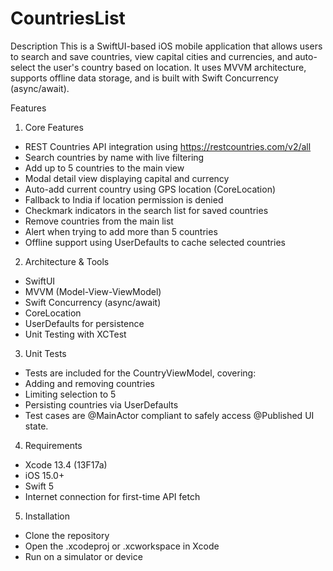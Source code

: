 # CountriesList

Description
This is a SwiftUI-based iOS mobile application that allows users to search and save countries, view capital cities and currencies, and auto-select the user's country based on location. It uses MVVM architecture, supports offline data storage, and is built with Swift Concurrency (async/await).

Features

1) Core Features
* REST Countries API integration using https://restcountries.com/v2/all
* Search countries by name with live filtering
* Add up to 5 countries to the main view
* Modal detail view displaying capital and currency
* Auto-add current country using GPS location (CoreLocation)
* Fallback to India if location permission is denied
* Checkmark indicators in the search list for saved countries
* Remove countries from the main list
* Alert when trying to add more than 5 countries
* Offline support using UserDefaults to cache selected countries

2) Architecture & Tools
* SwiftUI
* MVVM (Model-View-ViewModel)
* Swift Concurrency (async/await)
* CoreLocation
* UserDefaults for persistence
* Unit Testing with XCTest

3) Unit Tests
* Tests are included for the CountryViewModel, covering:
* Adding and removing countries
* Limiting selection to 5
* Persisting countries via UserDefaults
* Test cases are @MainActor compliant to safely access @Published UI state.

4) Requirements
* Xcode 13.4 (13F17a)
* iOS 15.0+
* Swift 5
* Internet connection for first-time API fetch

5) Installation
* Clone the repository
* Open the .xcodeproj or .xcworkspace in Xcode
* Run on a simulator or device

